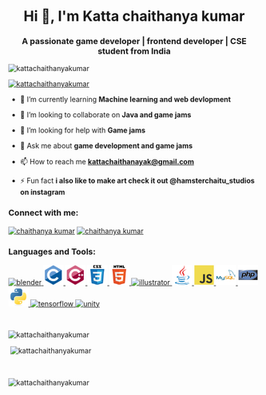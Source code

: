 <h1 align="center">Hi 👋, I'm Katta chaithanya kumar</h1>
<h3 align="center">A passionate game developer | frontend developer | CSE student from India</h3>

<p align="left"> <img src="https://komarev.com/ghpvc/?username=kattachaithanyakumar&label=Profile%20views&color=0e75b6&style=flat" alt="kattachaithanyakumar" /> </p>

<p align="left"> <a href="https://github.com/ryo-ma/github-profile-trophy"><img src="https://github-profile-trophy.vercel.app/?username=kattachaithanyakumar" alt="kattachaithanyakumar" /></a> </p>

- 🌱 I’m currently learning **Machine learning and web devlopment**

- 👯 I’m looking to collaborate on **Java and game jams**

- 🤝 I’m looking for help with **Game jams**

- 💬 Ask me about **game development and game jams**

- 📫 How to reach me **kattachaithanayak@gmail.com**

- ⚡ Fun fact **i also like to make art check it out @hamsterchaitu_studios on instagram**

<h3 align="left">Connect with me:</h3>
<p align="left">
<a href="https://linkedin.com/in/chaithanya kumar" target="blank"><img align="center" src="https://raw.githubusercontent.com/rahuldkjain/github-profile-readme-generator/master/src/images/icons/Social/linked-in-alt.svg" alt="chaithanya kumar" height="30" width="40" /></a>
<a href="https://www.hackerrank.com/chaithanya kumar" target="blank"><img align="center" src="https://raw.githubusercontent.com/rahuldkjain/github-profile-readme-generator/master/src/images/icons/Social/hackerrank.svg" alt="chaithanya kumar" height="30" width="40" /></a>
</p>

<h3 align="left">Languages and Tools:</h3>
<p align="left"> <a href="https://www.blender.org/" target="_blank" rel="noreferrer"> <img src="https://download.blender.org/branding/community/blender_community_badge_white.svg" alt="blender" width="40" height="40"/> </a> <a href="https://www.cprogramming.com/" target="_blank" rel="noreferrer"> <img src="https://raw.githubusercontent.com/devicons/devicon/master/icons/c/c-original.svg" alt="c" width="40" height="40"/> </a> <a href="https://www.w3schools.com/cpp/" target="_blank" rel="noreferrer"> <img src="https://raw.githubusercontent.com/devicons/devicon/master/icons/cplusplus/cplusplus-original.svg" alt="cplusplus" width="40" height="40"/> </a> <a href="https://www.w3schools.com/css/" target="_blank" rel="noreferrer"> <img src="https://raw.githubusercontent.com/devicons/devicon/master/icons/css3/css3-original-wordmark.svg" alt="css3" width="40" height="40"/> </a> <a href="https://www.w3.org/html/" target="_blank" rel="noreferrer"> <img src="https://raw.githubusercontent.com/devicons/devicon/master/icons/html5/html5-original-wordmark.svg" alt="html5" width="40" height="40"/> </a> <a href="https://www.adobe.com/in/products/illustrator.html" target="_blank" rel="noreferrer"> <img src="https://www.vectorlogo.zone/logos/adobe_illustrator/adobe_illustrator-icon.svg" alt="illustrator" width="40" height="40"/> </a> <a href="https://www.java.com" target="_blank" rel="noreferrer"> <img src="https://raw.githubusercontent.com/devicons/devicon/master/icons/java/java-original.svg" alt="java" width="40" height="40"/> </a> <a href="https://developer.mozilla.org/en-US/docs/Web/JavaScript" target="_blank" rel="noreferrer"> <img src="https://raw.githubusercontent.com/devicons/devicon/master/icons/javascript/javascript-original.svg" alt="javascript" width="40" height="40"/> </a> <a href="https://www.mysql.com/" target="_blank" rel="noreferrer"> <img src="https://raw.githubusercontent.com/devicons/devicon/master/icons/mysql/mysql-original-wordmark.svg" alt="mysql" width="40" height="40"/> </a> <a href="https://www.php.net" target="_blank" rel="noreferrer"> <img src="https://raw.githubusercontent.com/devicons/devicon/master/icons/php/php-original.svg" alt="php" width="40" height="40"/> </a> <a href="https://www.python.org" target="_blank" rel="noreferrer"> <img src="https://raw.githubusercontent.com/devicons/devicon/master/icons/python/python-original.svg" alt="python" width="40" height="40"/> </a> <a href="https://www.tensorflow.org" target="_blank" rel="noreferrer"> <img src="https://www.vectorlogo.zone/logos/tensorflow/tensorflow-icon.svg" alt="tensorflow" width="40" height="40"/> </a> <a href="https://unity.com/" target="_blank" rel="noreferrer"> <img src="https://www.vectorlogo.zone/logos/unity3d/unity3d-icon.svg" alt="unity" width="40" height="40"/> </a> </p>
<br>
<p><img align="left" src="https://github-readme-stats.vercel.app/api/top-langs?username=kattachaithanyakumar&show_icons=true&locale=en&layout=compact" alt="kattachaithanyakumar" /></p>
<br>
<p>&nbsp;<img align="center" src="https://github-readme-stats.vercel.app/api?username=kattachaithanyakumar&show_icons=true&locale=en" alt="kattachaithanyakumar" /></p>
<br>
<p><img align="center" src="https://github-readme-streak-stats.herokuapp.com/?user=kattachaithanyakumar&" alt="kattachaithanyakumar" /></p>

